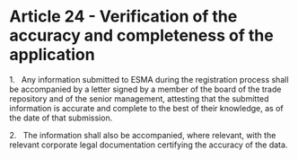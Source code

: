 # Article 24 - Verification of the accuracy and completeness of the application


1.   Any information submitted to ESMA during the registration process shall be accompanied by a letter signed by a member of the board of the trade repository and of the senior management, attesting that the submitted information is accurate and complete to the best of their knowledge, as of the date of that submission.

2.   The information shall also be accompanied, where relevant, with the relevant corporate legal documentation certifying the accuracy of the data.
